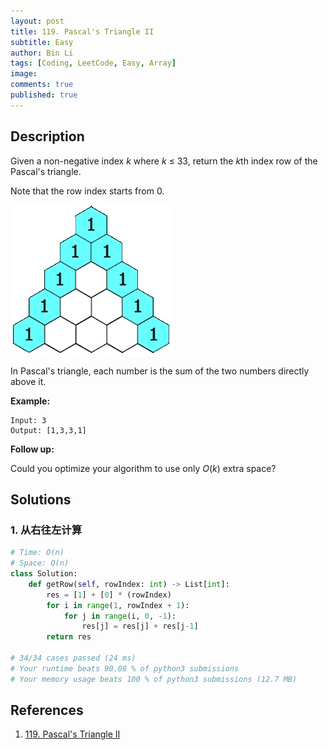 ```yaml
---
layout: post
title: 119. Pascal's Triangle II
subtitle: Easy
author: Bin Li
tags: [Coding, LeetCode, Easy, Array]
image: 
comments: true
published: true
---
```


## Description

Given a non-negative index *k* where *k* ≤ 33, return the *k*th index row of the Pascal's triangle.

Note that the row index starts from 0.

![](/img/media/15815014656452.jpg)

In Pascal's triangle, each number is the sum of the two numbers directly above it.

**Example:**

```
Input: 3
Output: [1,3,3,1]
```

**Follow up:**

Could you optimize your algorithm to use only *O*(*k*) extra space?


## Solutions
### 1. 从右往左计算

```python
# Time: O(n)
# Space: O(n)
class Solution:
    def getRow(self, rowIndex: int) -> List[int]:
        res = [1] + [0] * (rowIndex)
        for i in range(1, rowIndex + 1):
            for j in range(i, 0, -1):
                res[j] = res[j] + res[j-1]
        return res

# 34/34 cases passed (24 ms)
# Your runtime beats 90.08 % of python3 submissions
# Your memory usage beats 100 % of python3 submissions (12.7 MB)
```

## References
1. [119. Pascal's Triangle II](https://leetcode.com/problems/pascals-triangle-ii/description/)
